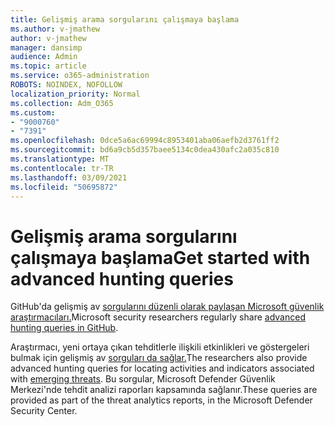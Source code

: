 ```yaml
---
title: Gelişmiş arama sorgularını çalışmaya başlama
ms.author: v-jmathew
author: v-jmathew
manager: dansimp
audience: Admin
ms.topic: article
ms.service: o365-administration
ROBOTS: NOINDEX, NOFOLLOW
localization_priority: Normal
ms.collection: Adm_O365
ms.custom:
- "9000760"
- "7391"
ms.openlocfilehash: 0dce5a6ac69994c8953401aba06aefb2d3761ff2
ms.sourcegitcommit: bd6a9cb5d357baee5134c0dea430afc2a035c810
ms.translationtype: MT
ms.contentlocale: tr-TR
ms.lasthandoff: 03/09/2021
ms.locfileid: "50695872"
---
```

# <a name="get-started-with-advanced-hunting-queries"></a><span data-ttu-id="2211d-102">Gelişmiş arama sorgularını çalışmaya başlama</span><span class="sxs-lookup"><span data-stu-id="2211d-102">Get started with advanced hunting queries</span></span>

<span data-ttu-id="2211d-103">GitHub'da gelişmiş av [sorgularını düzenli olarak paylaşan Microsoft güvenlik araştırmacıları.](https://go.microsoft.com/fwlink/?linkid=2144624)</span><span class="sxs-lookup"><span data-stu-id="2211d-103">Microsoft security researchers regularly share [advanced hunting queries in GitHub](https://go.microsoft.com/fwlink/?linkid=2144624).</span></span>

<span data-ttu-id="2211d-104">Araştırmacı, yeni ortaya çıkan tehditlerle ilişkili etkinlikleri ve göstergeleri bulmak için gelişmiş av [sorguları da sağlar.](https://go.microsoft.com/fwlink/?linkid=2145808)</span><span class="sxs-lookup"><span data-stu-id="2211d-104">The researchers also provide advanced hunting queries for locating activities and indicators associated with [emerging threats](https://go.microsoft.com/fwlink/?linkid=2145808).</span></span> <span data-ttu-id="2211d-105">Bu sorgular, Microsoft Defender Güvenlik Merkezi'nde tehdit analizi raporları kapsamında sağlanır.</span><span class="sxs-lookup"><span data-stu-id="2211d-105">These queries are provided as part of the threat analytics reports, in the Microsoft Defender Security Center.</span></span>
